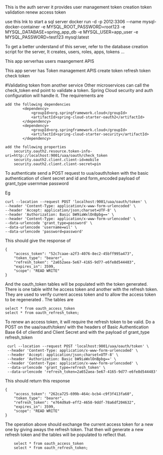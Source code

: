 This is the auth server
it provides
    user management
    token creation
    token validation
    renew access token

use this lnk to start a sql server
docker run -d -p 2012:3306 --name mysql-docker-container -e MYSQL_ROOT_PASSWORD=root123 -e MYSQL_DATABASE=spring_app_db -e MYSQL_USER=app_user -e MYSQL_PASSWORD=test123 mysql:latest


To get a better understand of this server, refer to the database creation script for the server,
It creates, users, roles, apps, tokens ...

This app serverhas users maangement APIS

This app server has Token management APIS
    create token
    refresh token
    check token
   
#Validating token from another service
Other microservices can call the check_token end point to validate a token.
Spring Cloud security and auth configuration will handle it. The requirements are
    
    add the following dependencies
    		<dependency>
    			<groupId>org.springframework.cloud</groupId>
    			<artifactId>spring-cloud-starter-oauth2</artifactId>
    		</dependency>
    		<dependency>
    			<groupId>org.springframework.cloud</groupId>
    			<artifactId>spring-cloud-starter-security</artifactId>
    		</dependency>    
    
    add the following properties
        security.oauth2.resource.token-info-uri=http://localhost:9001/uaa/oauth/check_token
        security.oauth2.client.client-id=mobile
        security.oauth2.client.client-secret=pin
    


To authenticate 
send a POST request to uua/oauth/token 
   with the basic authentication of client secret and id and form_encoded payload of 
        grant_type
        usernmae
        password
  
Eg

    curl --location --request POST 'localhost:9001/uaa/oauth/token' \
    --header 'Content-Type: application/x-www-form-urlencoded' \
    --header 'Accept: application/json;charset=UTF-8' \
    --header 'Authorization: Basic bW9iaWxlOnBpbg==' \
    --header 'Content-Type: application/x-www-form-urlencoded' \
    --data-urlencode 'grant_type=password' \
    --data-urlencode 'username=wil' \
    --data-urlencode 'password=password'

This should give the response of

    {
        "access_token": "52c7caae-a2f3-4076-8ec2-45bff995a473",
        "token_type": "bearer",
        "refresh_token": "2a652aea-5e67-4165-9d77-e6fe8d544483",
        "expires_in": 3599,
        "scope": "READ WRITE"
    }
  
And the oauth_token tables will be populated with the token generated. There is one table witht he access token and another with the refresh token. They are used to verify current access token and to allow the access token to be regenerated .
The tables are
    
    select * from oauth_access_token
    select * from oauth_refresh_token;

To renew an access token, it will require the refresh token to be valid.
Do a POST on the uaa/oauth/token/
 with the headers of Basic Authentication Base 64 of clientId and Client Secret and with the payload of
     grant_type
     refresh_token

     curl --location --request POST 'localhost:9001/uaa/oauth/token' \
     --header 'Content-Type: application/x-www-form-urlencoded' \
     --header 'Accept: application/json;charset=UTF-8' \
     --header 'Authorization: Basic bW9iaWxlOnBpbg==' \
     --header 'Content-Type: application/x-www-form-urlencoded' \
     --data-urlencode 'grant_type=refresh_token' \
     --data-urlencode 'refresh_token=2a652aea-5e67-4165-9d77-e6fe8d544483'

This should return this response

    {
        "access_token": "262ca725-699b-464c-bcb4-c9f3f413fa60",
        "token_type": "bearer",
        "refresh_token": "e764d9a9-eff2-4658-9ddf-78a6df204632",
        "expires_in": 3599,
        "scope": "READ WRITE"
    }

The operation above should exchange the current access token for a new one by giving aways the refresh token. That then will generate a new refresh token and the tables will be populated to reflect that.

        select * from oauth_access_token
        select * from oauth_refresh_token;
